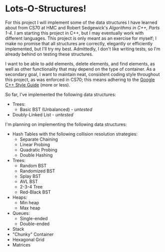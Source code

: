 # Lots-O-Structures!

For this project I will implement some of the data structures I have learned about from CS70 at HMC and Robert Sedgewick's *Algorithms in C++, Parts 1-4*.
I am starting this project in C++, but I may eventually work with different languages.
This project is only meant as an exercise for myself; I make no promise that all structures are correctly, elegantly or efficiently implemented, but I'll try my best.
Admittedly, I don't like writing tests, so I'm already behind on testing these structures.

I want to be able to add elements, delete elements, and find elements, as well as other functionality that may depend on the type of container.
As a secondary goal, I want to maintain neat, consistent coding style throughout this project, as was enforced in CS70; this means adhering to the [Google C++ Style Guide](https://google.github.io/styleguide/cppguide.html) (more or less).

So far, I've implemented the following data structures:
  * Trees:
    * Basic BST (Unbalanced) - *untested*
  * Doubly-Linked List - *untested*

I'm planning on implementing the following data structures:
  * Hash Tables with the following collision resolution strategies:
    * Separate Chaining
    * Linear Probing
    * Quadratic Probing
    * Double Hashing
  * Trees:
    * Random BST
    * Randomized BST
    * Splay BST
    * AVL BST
    * 2-3-4 Tree
    * Red-Black BST
  * Heaps:
    * Min heap
    * Max heap
  * Queues:
    * Single-ended
    * Double-ended
  * Stack
  * "Chunky" Container
  * Hexagonal Grid
  * Matrices
